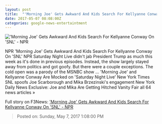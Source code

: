 ```yaml
---
layout: post
title:  "'Morning Joe' Gets Awkward And Kids Search For Kellyanne Conway On 'SNL' - NPR"
date: 2017-05-07 08:08:00Z
categories: google-news-entertaintment
---
```


!['Morning Joe' Gets Awkward And Kids Search For Kellyanne Conway On 'SNL' - NPR](https://media.npr.org/assets/img/2017/05/07/snlconway_wide-cf82798d63046784be8bf739a1927320d3f09748.jpg?s=1400)

NPR 'Morning Joe' Gets Awkward And Kids Search For Kellyanne Conway On 'SNL' NPR Saturday Night Live didn't jab President Trump as much this week as it's done in previous episodes. Instead, the show largely stayed away from politics and got goofy. But there were a couple exceptions. The cold open was a parody of the MSNBC show ... 'Morning Joe' and Kellyanne Conway Are Mocked on 'Saturday Night Live' New York Times SNL spoofs Joe Scarborough and Mika Brzezinski's engagement New York Daily News Exclusive: Joe and Mika Are Getting Hitched Vanity Fair all 64 news articles »


Full story on F3News: ['Morning Joe' Gets Awkward And Kids Search For Kellyanne Conway On 'SNL' - NPR](http://www.f3nws.com/n/xbckNG)

> Posted on: Sunday, May 7, 2017 1:08:00 PM
